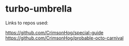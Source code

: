 # turbo-umbrella

Links to repos used:

https://github.com/CrimsonHog/special-guide
https://github.com/CrimsonHog/probable-octo-carnival
